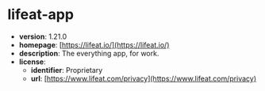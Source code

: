 # lifeat-app

- **version**: 1.21.0
- **homepage**: [https://lifeat.io/](https://lifeat.io/)
- **description**: The everything app, for work.
- **license**:
  - **identifier**: Proprietary
  - **url**: [https://www.lifeat.com/privacy](https://www.lifeat.com/privacy)


